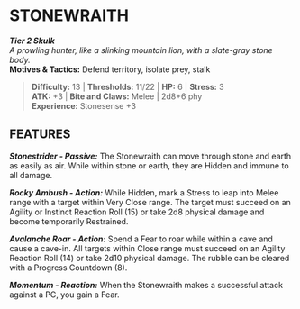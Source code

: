 # STONEWRAITH

***Tier 2 Skulk***  
*A prowling hunter, like a slinking mountain lion, with a slate-gray stone body.*  
**Motives & Tactics:** Defend territory, isolate prey, stalk

> **Difficulty:** 13 | **Thresholds:** 11/22 | **HP:** 6 | **Stress:** 3  
> **ATK:** +3 | **Bite and Claws:** Melee | 2d8+6 phy  
> **Experience:** Stonesense +3

## FEATURES

***Stonestrider - Passive:*** The Stonewraith can move through stone and earth as easily as air. While within stone or earth, they are Hidden and immune to all damage.

***Rocky Ambush - Action:*** While Hidden, mark a Stress to leap into Melee range with a target within Very Close range. The target must succeed on an Agility or Instinct Reaction Roll (15) or take 2d8 physical damage and become temporarily Restrained.

***Avalanche Roar - Action:*** Spend a Fear to roar while within a cave and cause a cave-in. All targets within Close range must succeed on an Agility Reaction Roll (14) or take 2d10 physical damage. The rubble can be cleared with a Progress Countdown (8).

***Momentum - Reaction:*** When the Stonewraith makes a successful attack against a PC, you gain a Fear.
